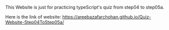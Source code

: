 This Website is just for practicing typeScript's quiz from step04 to step05a.

Here is the link of website: https://areebazafarchohan.github.io/Quiz-Website-Step04ToStep05a/
